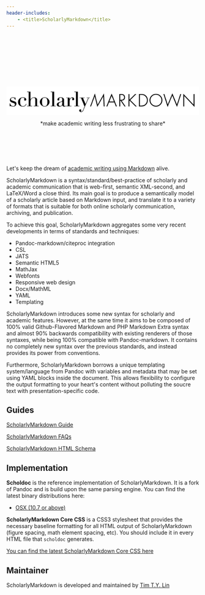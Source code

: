 ```yaml
---
header-includes:
    - <title>ScholarlyMarkdown</title>
---
```


<div style="margin: 150px auto 100px; width: 100%;">
<img src="images/scholmd-logo-tight.png" style="margin: 0px auto 0px; display: block;">
<p style="text-align: center;">*make academic writing less frustrating to share*</p>
</div>

Let's keep the dream of [academic writing using Markdown](https://github.com/scholmd/scholmd/wiki) alive.

ScholarlyMarkdown is a syntax/standard/best-practice of scholarly and academic communication that is web-first, semantic XML-second, and LaTeX/Word a close third. Its main goal is to produce a semantically model of a scholarly article based on Markdown input, and translate it to a variety of formats that is suitable for both online scholarly communication, archiving, and publication. 

To achieve this goal, ScholarlyMarkdown aggregates some very recent developments in terms of standards and techniques:

- Pandoc-markdown/citeproc integration
- CSL
- JATS
- Semantic HTML5
- MathJax
- Webfonts
- Responsive web design
- Docx/MathML
- YAML
- Templating

ScholarlyMarkdown introduces some new syntax for scholarly and academic features. However, at the same time it aims to be composed of 100% valid Github-Flavored Markdown and PHP Markdown Extra syntax and almost 90% backwards compatibility with existing renderers of those syntaxes, while being 100% compatible with Pandoc-markdown. It contains no completely new syntax over the previous standards, and instead provides its power from conventions.

Furthermore, ScholarlyMarkdown borrows a unique templating system/language from Pandoc with variables and metadata that may be set using YAML blocks inside the document. This allows flexibility to configure the output formatting to your heart's content without polluting the soucre text with presentation-specific code.

## Guides

[ScholarlyMarkdown Guide](Scholarly-Markdown-Guide.html)

[ScholarlyMarkdown FAQs](Scholarly-Markdown-FAQ.html)

[ScholarlyMarkdown HTML Schema](Scholarly-Markdown-HTML-Schema.html)

## Implementation

**Scholdoc** is the reference implementation of ScholarlyMarkdown. It is a fork of Pandoc and is build upon the same parsing engine. You can find the latest binary distributions here:

- [OSX (10.7 or above)](scholdoc-distribution/osx/scholdoc-0.1.1-alpha-osx.zip)

**ScholarlyMarkdown Core CSS** is a CSS3 stylesheet that provides the necessary baseline formatting for all HTML output of ScholarlyMarkdown (figure spacing, math element spacing, etc). You should include it in every HTML file that `scholdoc` generates.

[You can find the latest ScholarlyMarkdown Core CSS here](scholdoc-distribution/css/core/scholmd-core-latest.css)

## Maintainer

ScholarlyMarkdown is developed and maintained by [Tim T.Y. Lin](mailto:timtylin@gmail.com)



